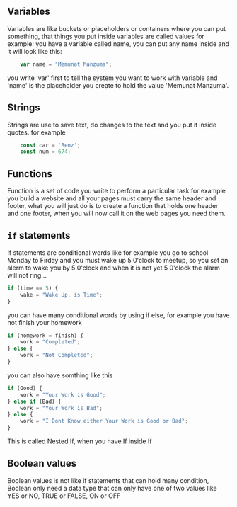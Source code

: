 ## Variables

Variables are like buckets or placeholders or containers where you can put something, that things you put inside variables are called values for example: you have a variable called name, you can put any name inside and it will look like this:
```javascript
    var name = "Memunat Manzuma";
```
 you write 'var' first to tell the system you want to work with variable and 'name' is the placeholder you create to hold the value 'Memunat Manzuma'.

## Strings
Strings are use to save text, do changes to the text and you put it inside quotes. for example 
```javascript
    const car = 'Benz';
    const num = 674;
```

## Functions
 Function is a set of code you write to perform a particular task.for example you build a website and all your pages must carry the same header and footer, what you will just do is to create a function that holds one header and one footer, when you will now call it on the web pages you need them.

## `if` statements
If statements are conditional words like for example you go to school Monday to Firday and you must wake up 5 0'clock to meetup, so you set an alerm to wake you by 5 0'clock and when it is not yet 5 0'clock the alarm will not ring... 
```javascript
if (time == 5) {
    wake = "Wake Up, is Time";
}
```

you can have many conditional words by using if else, for example you have not finish your homework 
```javascript
if (homework = finish) {
    work = "Completed";
} else {
    work = "Not Completed";
}
``` 
you can also have somthing like this
```javascript
if (Good) {
    work = "Your Work is Good";
} else if (Bad) {
    work = "Your Work is Bad";
} else {
    work = "I Dont Know either Your Work is Good or Bad";
}
```
This is called Nested If, when you have If inside If

## Boolean values 
Boolean values is not like if statements that can hold many condition, Boolean only need a data type that can only have one of two values like YES or NO, TRUE or FALSE, ON or OFF